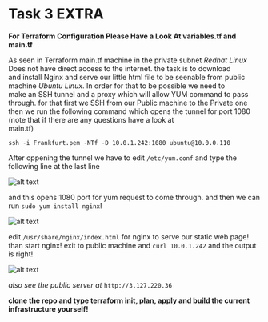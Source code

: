 # Task 3 EXTRA  
**For Terraform Configuration Please Have a Look At variables.tf and main.tf**  


As seen in Terraform main.tf machine in the private subnet *Redhat Linux* Does not have direct access to the internet. the task is to download  
and install Nginx and serve our little html file to be seenable from public machine *Ubuntu Linux*. In order for that to be possible we need to  
make an SSH tunnel and a proxy which will allow YUM command to pass through. for that first we SSH from our Public machine to the 
Private one then we run the following command which opens the tunnel for port 1080 (note that if there are any questions have a look at  
main.tf)  

`ssh -i Frankfurt.pem -NTf -D 10.0.1.242:1080 ubuntu@10.0.0.110`  

After oppening the tunnel we have to edit `/etc/yum.conf` and type the following line at the last line  

![alt text](https://bucket-for-3-task-exadel.s3.eu-central-1.amazonaws.com/yum_conf.PNG)  

and this opens 1080 port for yum request to come through. and then we can run `sudo yum install nginx`!  

![alt text](https://bucket-for-3-task-exadel.s3.eu-central-1.amazonaws.com/nginx.PNG)  

edit `/usr/share/nginx/index.html` for nginx to serve our static web page! than start nginx! exit to public machine and `curl 10.0.1.242`
and the output is right!

![alt text](https://bucket-for-3-task-exadel.s3.eu-central-1.amazonaws.com/Capture.PNG)

*also see the public server at* `http://3.127.220.36`

**clone the repo and type terraform init, plan, apply and build the current infrastructure yourself!**
